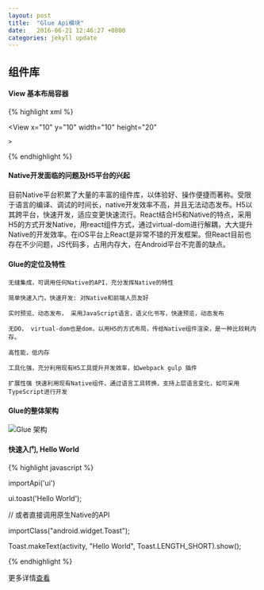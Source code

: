 ```yaml
---
layout: post
title:  "Glue Api模块"
date:   2016-06-21 12:46:27 +0800
categories: jekyll update
---
```


## 组件库

#### View 基本布局容器

{% highlight xml %}

   <?xml version="1.0" encoding="utf-8"?>

   <View
    x="10"
    y="10"
    width="10"
    height="20"


    >

{% endhighlight %}



#### Native开发面临的问题及H5平台的兴起
   目前Native平台积累了大量的丰富的组件库，以体验好、操作便捷而著称。受限于语言的编译、调试的时间长，native开发效率不高，并且无法动态发布。H5以其跨平台，快速开发，适应变更快速流行。React结合H5和Native的特点，采用H5的方式开发Native，用react组件方式，通过virtual-dom进行解耦，大大提升Native的开发效率。在iOS平台上React是非常不错的开发框架。但React目前也存在不少问题，JS代码多，占用内存大，在Android平台不完善的缺点。


#### Glue的定位及特性

    无缝集成，可调用任何Native的API，充分发挥Native的特性

    简单快速入门，快速开发: 对Native和前端人员友好

    实时预览、动态发布， 采用JavaScript语言，语义化书写，快速预览，动态发布

    无DO， virtual-dom也是dom，以用H5的方式布局，传给Native组件渲染，是一种比较耗内存。

    高性能，低内存

    工具化强，充分利用现有H5工具提升开发效率，如webpack gulp 插件

    扩展性强 快速利用现有Native组件，通过语言工具转换，支持上层语言变化，如可采用TypeScript进行开发

#### Glue的整体架构

  ![Glue 架构](/img/Glue架构.png)


#### 快速入门, Hello World

{% highlight javascript %}

importApi('ui')

ui.toast('Hello World');

// 或者直接调用原生Native的API

importClass("android.widget.Toast");

Toast.makeText(activity, "Hello World", Toast.LENGTH_SHORT).show();

{% endhighlight %}


更多详情[查看][jekyll-docs]

[jekyll-docs]: http://jekyllrb.com/docs/home
[jekyll-gh]:   https://github.com/jekyll/jekyll
[jekyll-talk]: https://talk.jekyllrb.com/
